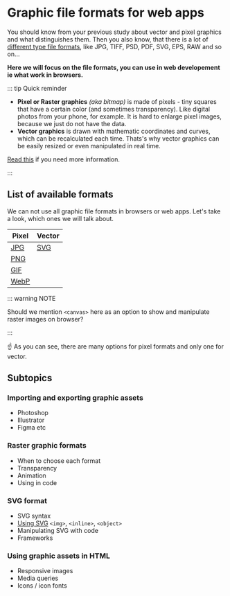 # Graphic file formats for web apps

<DurationSnippet s="x" i="x" es="x" />

You should know from your previous study about vector and pixel graphics and what distinguishes them. Then you also know, that there is a lot of [different type file formats](https://en.wikipedia.org/wiki/Image_file_formats), like JPG, TIFF, PSD, PDF, SVG, EPS, RAW and so on...
 

**Here we will focus on the file formats, you can use in web developement ie what work in browsers.**


::: tip Quick reminder
- **Pixel or Raster graphics** *(aka bitmap)* is made of pixels - tiny squares that have a certain color (and sometimes transparency). Like digital photos from your phone, for example. It is hard to enlarge pixel images, because we just do not have the data. 
- **Vector graphics** is drawn with mathematic coordinates and curves, which can be recalculated each time. Thats's why vector graphics can be easily resized or even manipulated in real time. 

[Read this](https://vector-conversions.com/vectorizing/raster_vs_vector.html) if you need more information.

:::

## List of available formats

We can not use all graphic file formats in browsers or web apps. Let's take a look, which ones we will talk about. 

| Pixel     | Vector    |
| -----     |--------   |
| [JPG](https://en.wikipedia.org/wiki/JPEG)       | [SVG](https://en.wikipedia.org/wiki/Scalable_Vector_Graphics)       |
| [PNG](https://en.wikipedia.org/wiki/Portable_Network_Graphics)       |           |
| [GIF](https://en.wikipedia.org/wiki/GIF)       |           |
| [WebP](https://en.wikipedia.org/wiki/WebP)      |           |

::: warning NOTE

Should we mention ```<canvas>``` here as an option to show and manipulate raster images on browser?

:::

☝ As you can see, there are many options for pixel formats and only one for vector.


## Subtopics

### Importing and exporting graphic assets

- Photoshop
- Illustrator
- Figma etc

### Raster graphic formats

- When to choose each format 
- Transparency
- Animation
- Using in code

### SVG format

- SVG syntax 
- [Using SVG](https://www.freecodecamp.org/news/use-svg-images-in-css-html/) ```<img>```, ```<inline>```, ```<object>``` 
- Manipulating SVG with code
- Frameworks

### Using graphic assets in HTML

- Responsive images
- Media queries
- Icons / icon fonts


<!-- ## Main topics

- Importing and exporting graphic assets with Photoshop, Illustrator and Figma
- About raster graphic formats, how and when to use
    - Transparency
    - Animated GIFs
    - Optimization
- About SVG format, how and when to use
    - ```<img>```, ```<object>```, ```<inline>```
    - SVG and HTML/CSS
    - Optimization
- Using graphic assets in HTML
    - Responsive images
    - Media queries
    - Icons / icon fonts -->
